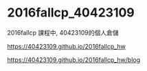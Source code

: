 # 2016fallcp_40423109
2016fallcp 課程中, 40423109的個人倉儲

https://40423109.github.io/2016fallcp_hw

https://40423109.github.io/2016fallcp_hw/blog
